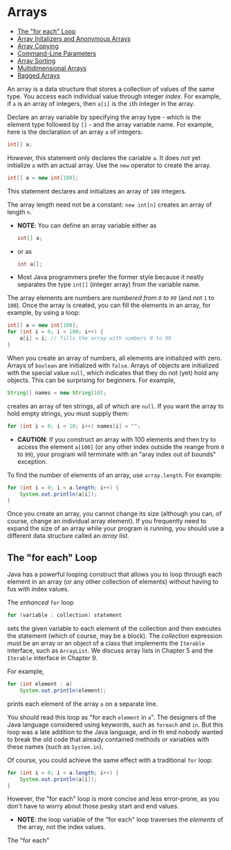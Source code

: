 # Arrays

- [The "for each" Loop](#the-for-each-loop)
- [Array Initalizers and Anonymous Arrays]()
- [Array Copying]()
- [Command-Line Parameters]()
- [Array Sorting]()
- [Multidimensional Arrays]()
- [Ragged Arrays]()

An array is a data structure that stores a collection of values of the same type. You access each individual value through integer _index_. For example, if `a` is an array of integers, then `a[i]` is the `i`th integer in the array.

Declare an array variable by specifying the array type - which is the element type followed by `[]` - and the array variable name. For example, here is the declaration of an array `a` of integers:

```Java
int[] a;
```

However, this statement only declares the cariable `a`. It does not yet initialize `a` with an actual array. Use the `new` operator to create the array.

```Java
int[] a = new int[100];
```

This statement declares and initializes an array of `100` integers. 

The array length need not be a constant: `new int[n]` creates an array of length `n`.

- **NOTE**: You can define an array variable either as

    ```Java
    int[] a;
    ```

- or as

    ```Java
    int a[];
    ```

- Most Java programmers prefer the former style because it neatly separates the type `int[]` (integer array) from the variable name.

The array elements are numbers are _numbered from `0` to `99`_ (and not `1` to `100`). Once the array is created, you can fill the elements in an array, for example, by using a loop:

```Java
int[] a = new int[100];
for (int i = 0; i < 100; i++) {
    a[i] = i; // fills the array with numbers 0 to 99
}
```

When you create an array of numbers, all elements are initialized with zero. Arrays of `boolean` are initialized with `false`. Arrays of objects are initialized with the special value `null`, which indicates that they do not (yet) hold any objects. This can be surprising for beginners. For example,

```Java
String[] names = new String[10];
```

creates an array of ten strings, all of which are `null`. If you want the array to hold empty strings, you must supply them:

```Java
for (int i = 0; i < 10; i++) names[i] = "";
```

- **CAUTION**: If you construct an array with 100 elements and then try to access the element `a[100]` (or any other index outside the reange from `0` to `99`), your program will terminate with an "aray index out of bounds" exception.

To find the number of elements of an array, use `array.length`. For example:

```Java
for (int i = 0; i < a.length; i++) {
    System.out.println(a[i]);
}
```

Once you create an array, you cannot change its size (although you can, of course, change an individual array element). If you frequently need to expand the size of an array while your program is running, you should use a different data structure called an _array list_.

## The "for each" Loop

Java has a powerful looping construct that allows you to loop through each element in an array (or any other collection of elements) without having to fus with index values.

The _enhanced_ `for` loop

```Java
for (variable : collection) statement
```

sets the given variable to each element of the collection and then executes the statement (which of course, may be a block). The _collection_ expression must be an array or an object of a class that implements the `Iterable` interface, such as `ArrayList`. We discuss array lists in Chapter 5 and the `Iterable` interface in Chapter 9.

For example,

```Java
for (int element : a)
    System.out.println(element);
```

prints each element of the array `a` on a separate line.

You should read this loop as "for each `element` in `a`". The designers of the Java language considered using keywords, such as `foreach` and `in`. But this loop was a late addition to the Java language, and in th end nobody wanted to break the old code that already contained methods or variables with these names (such as `System.in`).

Of course, you could achieve the same effect with a traditional `for` loop:

```Java
for (int i = 0; i < a.length; i++) {
    System.out.println(a[i]);
}
```

However, the "for each" loop is more concise and less error-prone, as you don't have to worry about those pesky start and end values.

- **NOTE**: the loop variable of the "for each" loop traverses the _elements_ of the array, not the index values.

The "for each"